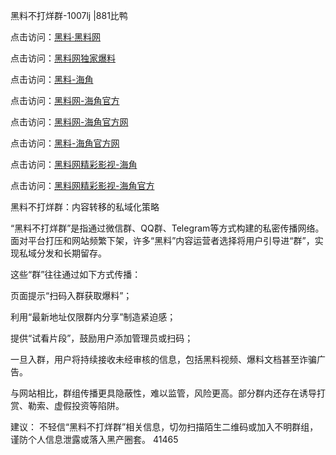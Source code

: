 黑料不打烊群-1007lj |881比鸭

点击访问：<a href="https://heiliaolvzlu3.pages.dev">黑料·黑料网</a>

点击访问：<a href="https://heiliaoyvnrda.pages.dev">黑料网独家爆料</a>

点击访问：<a href="https://heiliaokof3cy.pages.dev">黑料-海角</a>

点击访问：<a href="https://heiliaotlyq53.pages.dev">黑料网-海角官方</a>

点击访问：<a href="https://heiliao3gvg9x.pages.dev">黑料网-海角官方网</a>

点击访问：<a href="https://jha.pages.dev/">黑料-海角官方网</a>

点击访问：<a href="https://heiliaoxfe5rb.pages.dev">黑料网精彩影视-海角</a>

点击访问：<a href="https://heiliaoubleqx.pages.dev">黑料网精彩影视-海角官方</a>

黑料不打烊群：内容转移的私域化策略

“黑料不打烊群”是指通过微信群、QQ群、Telegram等方式构建的私密传播网络。面对平台打压和网站频繁下架，许多“黑料”内容运营者选择将用户引导进“群”，实现私域分发和长期留存。

这些“群”往往通过如下方式传播：

页面提示“扫码入群获取爆料”；

利用“最新地址仅限群内分享”制造紧迫感；

提供“试看片段”，鼓励用户添加管理员或扫码；

一旦入群，用户将持续接收未经审核的信息，包括黑料视频、爆料文档甚至诈骗广告。

与网站相比，群组传播更具隐蔽性，难以监管，风险更高。部分群内还存在诱导打赏、勒索、虚假投资等陷阱。

建议： 不轻信“黑料不打烊群”相关信息，切勿扫描陌生二维码或加入不明群组，谨防个人信息泄露或落入黑产圈套。
41465
